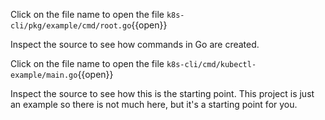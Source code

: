 Click on the file name to open the file `k8s-cli/pkg/example/cmd/root.go`{{open}}

Inspect the source to see how commands in Go are created.

Click on the file name to open the file `k8s-cli/cmd/kubectl-example/main.go`{{open}}

Inspect the source to see how this is the starting point. This project is just an example so there is not much here, but it's a starting point for you.
